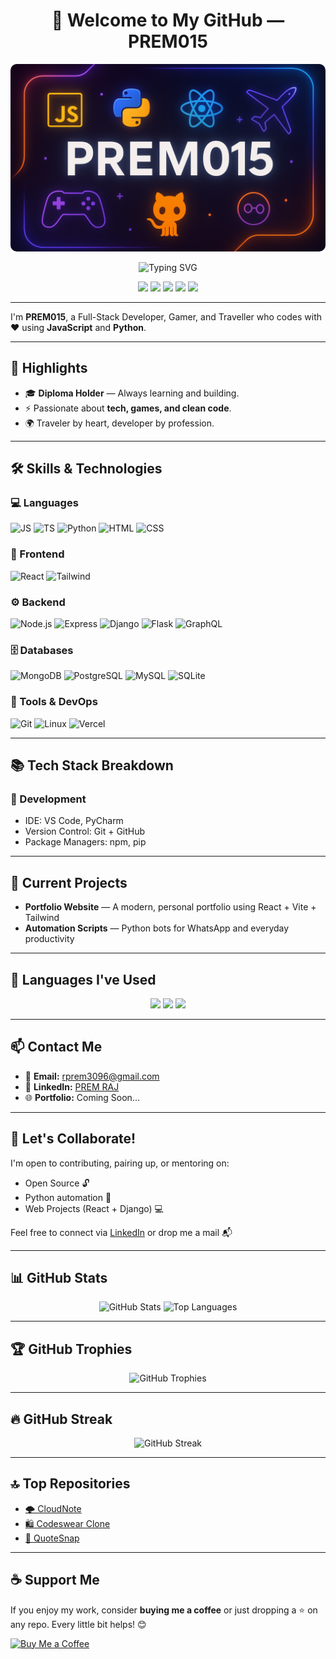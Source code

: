 <h1 align="center">👋 Welcome to My GitHub — PREM015</h1>

<!-- 👇 Banner Image -->
<p align="center">
  <img src="./banner.png" alt="PREM015 GitHub Banner" style="width: 100%; height: 300px; object-fit: cover; border-radius: 10px;" />
</p>

<p align="center">
  <img src="https://readme-typing-svg.demolab.com?font=Fira+Code&duration=3000&pause=500&color=F35626&width=435&lines=Full-Stack+Developer;JavaScript+%7C+Python+%7C+React;Traveller+%7C+Gamer+%7C+Linux+Lover;Open+Source+Contributor" alt="Typing SVG" />
</p>

<p align="center">
  <img src="https://img.shields.io/badge/JavaScript-F7DF1E?style=flat&logo=javascript&logoColor=black" />
  <img src="https://img.shields.io/badge/Python-3776AB?style=flat&logo=python&logoColor=white" />
  <img src="https://img.shields.io/badge/React-20232A?style=flat&logo=react&logoColor=61DAFB" />
  <img src="https://img.shields.io/badge/Node.js-339933?style=flat&logo=nodedotjs&logoColor=white" />
  <img src="https://img.shields.io/badge/Django-092E20?style=flat&logo=django&logoColor=white" />
</p>

---

I'm **PREM015**, a Full-Stack Developer, Gamer, and Traveller who codes with ❤️ using **JavaScript** and **Python**.

---

## 🌟 Highlights

- 🎓 **Diploma Holder** — Always learning and building.
- ⚡ Passionate about **tech, games, and clean code**.
- 🌍 Traveler by heart, developer by profession.

---

## 🛠️ Skills & Technologies

### 💻 Languages
![JS](https://img.shields.io/badge/-JavaScript-black?style=flat-square&logo=javascript)
![TS](https://img.shields.io/badge/-TypeScript-007ACC?style=flat-square&logo=typescript)
![Python](https://img.shields.io/badge/-Python-3776AB?style=flat-square&logo=python)
![HTML](https://img.shields.io/badge/-HTML5-E34F26?style=flat-square&logo=html5)
![CSS](https://img.shields.io/badge/-CSS3-1572B6?style=flat-square&logo=css3)

### 🧠 Frontend
![React](https://img.shields.io/badge/-React-20232A?style=flat-square&logo=react)
![Tailwind](https://img.shields.io/badge/-Tailwind_CSS-38B2AC?style=flat-square&logo=tailwind-css)

### ⚙️ Backend
![Node.js](https://img.shields.io/badge/-Node.js-339933?style=flat-square&logo=nodedotjs)
![Express](https://img.shields.io/badge/-Express-000000?style=flat-square&logo=express)
![Django](https://img.shields.io/badge/-Django-092E20?style=flat-square&logo=django)
![Flask](https://img.shields.io/badge/-Flask-000000?style=flat-square&logo=flask)
![GraphQL](https://img.shields.io/badge/-GraphQL-E10098?style=flat-square&logo=graphql)

### 🗄️ Databases
![MongoDB](https://img.shields.io/badge/-MongoDB-4EA94B?style=flat-square&logo=mongodb)
![PostgreSQL](https://img.shields.io/badge/-PostgreSQL-336791?style=flat-square&logo=postgresql)
![MySQL](https://img.shields.io/badge/-MySQL-4479A1?style=flat-square&logo=mysql)
![SQLite](https://img.shields.io/badge/-SQLite-003B57?style=flat-square&logo=sqlite)

### 🚀 Tools & DevOps
![Git](https://img.shields.io/badge/-Git-F05032?style=flat-square&logo=git)
![Linux](https://img.shields.io/badge/-Linux-FCC624?style=flat-square&logo=linux)
![Vercel](https://img.shields.io/badge/-Vercel-000000?style=flat-square&logo=vercel)

---

## 📚 Tech Stack Breakdown

### 🔧 Development
- IDE: VS Code, PyCharm
- Version Control: Git + GitHub
- Package Managers: npm, pip

---

## 🚀 Current Projects

- **Portfolio Website** — A modern, personal portfolio using React + Vite + Tailwind  
- **Automation Scripts** — Python bots for WhatsApp and everyday productivity  

---

## 🧠 Languages I've Used

<p align="center">
  <img src="https://img.shields.io/github/languages/top/PREM015/cloudnote" />
  <img src="https://img.shields.io/github/languages/top/PREM015/codeswear" />
  <img src="https://img.shields.io/github/languages/top/PREM015/quotesnap" />
</p>

---

## 📫 Contact Me

- 📧 **Email:** rprem3096@gmail.com  
- 🔗 **LinkedIn:** [PREM RAJ ](https://www.linkedin.com/in/prem-r-2655a3302?utm_source=share&utm_campaign=share_via&utm_content=profile&utm_medium=android_app)  
- 🌐 **Portfolio:** Coming Soon...

---

## 🤝 Let's Collaborate!

I'm open to contributing, pairing up, or mentoring on:
- Open Source 🔓  
- Python automation 🤖  
- Web Projects (React + Django) 💻

Feel free to connect via [LinkedIn](https://www.linkedin.com/in/prem-r-2655a3302?utm_source=share&utm_campaign=share_via&utm_content=profile&utm_medium=android_app) or drop me a mail 📬

---

## 📊 GitHub Stats

<p align="center">
  <img src="https://github-readme-stats.vercel.app/api?username=PREM015&show_icons=true&theme=radical&hide_border=false" alt="GitHub Stats" />
  <img src="https://github-readme-stats.vercel.app/api/top-langs/?username=PREM015&layout=compact&theme=radical&hide_border=false" alt="Top Languages" />
</p>

---

## 🏆 GitHub Trophies

<p align="center">
  <img src="https://github-profile-trophy.vercel.app/?username=PREM015&theme=radical&no-bg=true&no-frame=true" alt="GitHub Trophies" />
</p>

---

## 🔥 GitHub Streak

<p align="center">
  <img src="https://streak-stats.demolab.com?user=PREM015&theme=radical&hide_border=false" alt="GitHub Streak" /> 
</p>

---

## 🔝 Top Repositories

- [🌩️ CloudNote](https://github.com/PREM015/cloudnote)  
- [🛍️ Codeswear Clone](https://github.com/PREM015/codeswear)  
- [📝 QuoteSnap](https://github.com/PREM015/quotesnap)

---

## ☕ Support Me

If you enjoy my work, consider **buying me a coffee** or just dropping a ⭐ on any repo. Every little bit helps! 😊  
<p align="left">
  <a href="https://www.buymeacoffee.com/yourprofile" target="_blank">
    <img src="https://img.shields.io/badge/Buy%20Me%20a%20Coffee-%F0%9F%98%8A-orange?style=for-the-badge&logo=buymeacoffee&logoColor=white" alt="Buy Me a Coffee" />
  </a>
</p>
